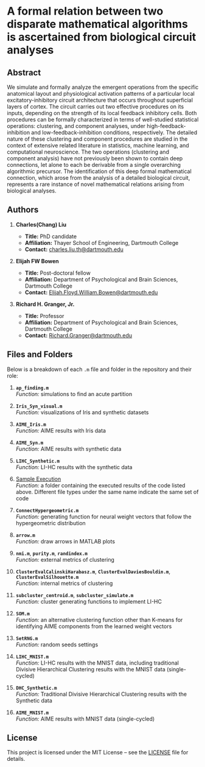 # A formal relation between two disparate mathematical algorithms is ascertained from biological circuit analyses

## Abstract

We simulate and formally analyze the emergent operations from the specific anatomical layout and physiological activation patterns of a particular local excitatory-inhibitory circuit architecture that occurs throughout superficial layers of cortex.  The circuit carries out two effective procedures on its inputs, depending on the strength of its local feedback inhibitory cells.  Both procedures can be formally characterized in terms of well-studied statistical operations: clustering, and component analyses, under high-feedback-inhibition and low-feedback-inhibition conditions, respectively.  The detailed nature of these clustering and component procedures are studied in the context of extensive related literature in statistics, machine learning, and computational neuroscience.  The two operations (clustering and component analysis) have not previously been shown to contain deep connections, let alone to each be derivable from a single overarching algorithmic precursor.  The identification of this deep formal mathematical connection, which arose from the analysis of a detailed biological circuit, represents a rare instance of novel mathematical relations arising from biological analyses.



## Authors

1. **Charles(Chang) Liu**  
   - **Title:** PhD candidate  
   - **Affiliation:** Thayer School of Engineering, Dartmouth College 
   - **Contact:** charles.liu.th@dartmouth.edu

2. **Elijah FW Bowen**  
   - **Title:** Post-doctoral fellow
   - **Affiliation:** Department of Psychological and Brain Sciences, Dartmouth College
   - **Contact:** Elijah.Floyd.William.Bowen@dartmouth.edu

3. **Richard H. Granger, Jr.**  
   - **Title:** Professor
   - **Affiliation:** Department of Psychological and Brain Sciences, Dartmouth College
   - **Contact:** Richard.Granger@dartmouth.edu 




## Files and Folders

Below is a breakdown of each `.m` file and folder in the repository and their role:

1. **`ap_finding.m`**  
   *Function:* simulations to find an acute partition

2. **`Iris_Syn_visual.m`**  
   *Function:* visualizations of Iris and synthetic datasets

3. **`AIME_Iris.m`**  
   *Function:* AIME results with Iris data 

4. **`AIME_Syn.m`**  
   *Function:* AIME results with synthetic data

5. **`LIHC_Synthetic.m`**  
   *Function:* LI-HC results with the synthetic data

6. [Sample Execution](./Sample%20Execution)  
*Function:* a folder containing the executed results of the code listed above. Different file types under the same name indicate the same set of code

7. **`ConnectHypergeometric.m`**  
   *Function:* generating function for neural weight vectors that follow the hypergeometric distribution

8. **`arrow.m`**  
   *Function:* draw arrows in MATLAB plots

9. **`nmi.m`**, **`purity.m`**, **`randindex.m`**  
   *Function:* external metrics of clustering

10. **`ClusterEvalCalinskiHarabasz.m`**, **`ClusterEvalDaviesBouldin.m`**, **`ClusterEvalSilhouette.m`**  
   *Function:* internal metrics of clustering

11. **`subcluster_centroid.m`**, **`subcluster_simulate.m`**  
   *Function:* cluster generating functions to implement LI-HC

12. **`SOM.m`**  
   *Function:* an alternative clustering function other than K-means for identifying AIME components from the learned weight vectors

12. **`SetRNG.m`**  
   *Function:* random seeds settings

13. **`LIHC_MNIST.m`**  
   *Function:* LI-HC results with the MNIST data, including traditional Divisive Hierarchical Clustering results with the MNIST data (single-cycled) 

13. **`DHC_Synthetic.m`**  
   *Function:* Traditional Divisive Hierarchical Clustering results with the Synthetic data

14. **`AIME_MNIST.m`**  
   *Function:* AIME results with MNIST data (single-cycled)

## License

This project is licensed under the MIT License – see the [LICENSE](LICENSE) file for details.
